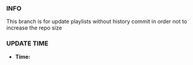 ### INFO

This branch is for update playlists without history commit in order not to increase the repo size

### UPDATE TIME

-   **Time:**
